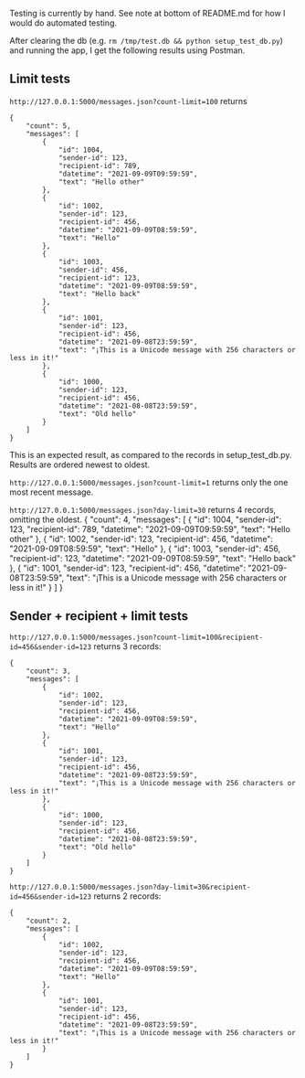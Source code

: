 
Testing is currently by hand. See note at bottom of README.md for how I would do automated testing.

After clearing the db (e.g. `rm /tmp/test.db && python setup_test_db.py`) and running the app, I get the following results using Postman.


## Limit tests

`http://127.0.0.1:5000/messages.json?count-limit=100` returns 

```
{
    "count": 5,
    "messages": [
        {
            "id": 1004,
            "sender-id": 123,
            "recipient-id": 789,
            "datetime": "2021-09-09T09:59:59",
            "text": "Hello other"
        },
        {
            "id": 1002,
            "sender-id": 123,
            "recipient-id": 456,
            "datetime": "2021-09-09T08:59:59",
            "text": "Hello"
        },
        {
            "id": 1003,
            "sender-id": 456,
            "recipient-id": 123,
            "datetime": "2021-09-09T08:59:59",
            "text": "Hello back"
        },
        {
            "id": 1001,
            "sender-id": 123,
            "recipient-id": 456,
            "datetime": "2021-09-08T23:59:59",
            "text": "¡This is a Unicode message with 256 characters or less in it!"
        },
        {
            "id": 1000,
            "sender-id": 123,
            "recipient-id": 456,
            "datetime": "2021-08-08T23:59:59",
            "text": "Old hello"
        }
    ]
}
```

This is an expected result, as compared to the records in setup_test_db.py. Results are ordered newest to oldest.


`http://127.0.0.1:5000/messages.json?count-limit=1` returns only the one most recent message.


`http://127.0.0.1:5000/messages.json?day-limit=30` returns 4 records, omitting the oldest.
{
    "count": 4,
    "messages": [
        {
            "id": 1004,
            "sender-id": 123,
            "recipient-id": 789,
            "datetime": "2021-09-09T09:59:59",
            "text": "Hello other"
        },
        {
            "id": 1002,
            "sender-id": 123,
            "recipient-id": 456,
            "datetime": "2021-09-09T08:59:59",
            "text": "Hello"
        },
        {
            "id": 1003,
            "sender-id": 456,
            "recipient-id": 123,
            "datetime": "2021-09-09T08:59:59",
            "text": "Hello back"
        },
        {
            "id": 1001,
            "sender-id": 123,
            "recipient-id": 456,
            "datetime": "2021-09-08T23:59:59",
            "text": "¡This is a Unicode message with 256 characters or less in it!"
        }
    ]
}

## Sender + recipient + limit tests

`http://127.0.0.1:5000/messages.json?count-limit=100&recipient-id=456&sender-id=123` returns 3 records:

```
{
    "count": 3,
    "messages": [
        {
            "id": 1002,
            "sender-id": 123,
            "recipient-id": 456,
            "datetime": "2021-09-09T08:59:59",
            "text": "Hello"
        },
        {
            "id": 1001,
            "sender-id": 123,
            "recipient-id": 456,
            "datetime": "2021-09-08T23:59:59",
            "text": "¡This is a Unicode message with 256 characters or less in it!"
        },
        {
            "id": 1000,
            "sender-id": 123,
            "recipient-id": 456,
            "datetime": "2021-08-08T23:59:59",
            "text": "Old hello"
        }
    ]
}
```

`http://127.0.0.1:5000/messages.json?day-limit=30&recipient-id=456&sender-id=123` returns 2 records:

```
{
    "count": 2,
    "messages": [
        {
            "id": 1002,
            "sender-id": 123,
            "recipient-id": 456,
            "datetime": "2021-09-09T08:59:59",
            "text": "Hello"
        },
        {
            "id": 1001,
            "sender-id": 123,
            "recipient-id": 456,
            "datetime": "2021-09-08T23:59:59",
            "text": "¡This is a Unicode message with 256 characters or less in it!"
        }
    ]
}
```
